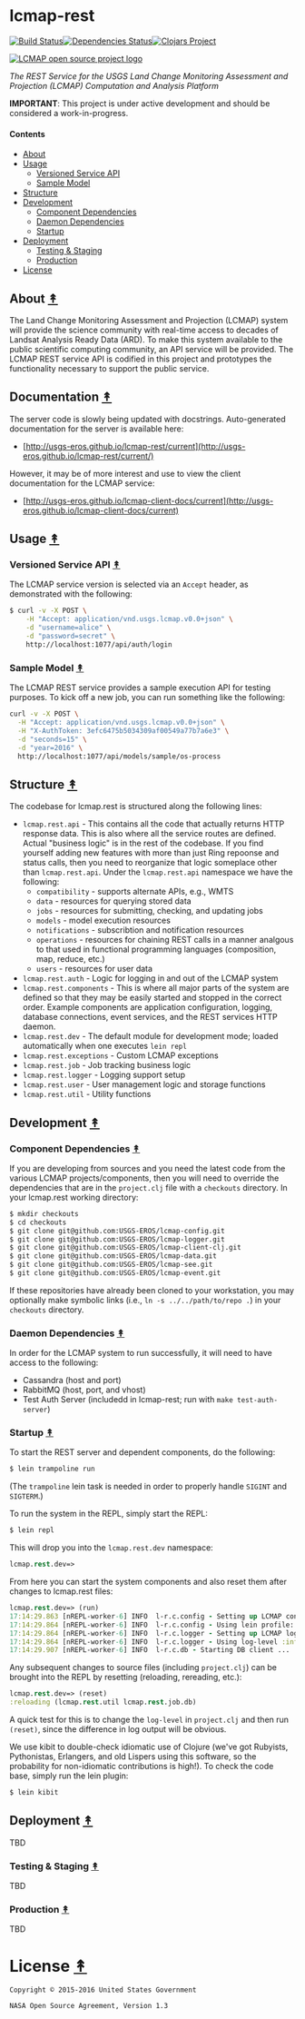 # lcmap-rest
[![Build Status][travis-badge]][travis][![Dependencies Status][deps-badge]][deps][![Clojars Project][clojars-badge]][clojars]

[![LCMAP open source project logo][lcmap-logo]][lcmap-logo-large]

*The REST Service for the USGS Land Change Monitoring Assessment and Projection (LCMAP) Computation and Analysis Platform*


**IMPORTANT**: This project is under active development and should be
considered a work-in-progress.


#### Contents

* [About](#about-)
* [Usage](#usage-)
  * [Versioned Service API](#versioned-service-api-)
  * [Sample Model](#sample-model-)
* [Structure](#structure-)
* [Development](#development-)
  * [Component Dependencies](#component-dependencies-)
  * [Daemon Dependencies](#daemon-dependencies-)
  * [Startup](#startup-)
* [Deployment](#deployment-)
  * [Testing & Staging](#testing--staging-)
  * [Production](#production-)
* [License](#license-)


## About [&#x219F;](#contents)

The Land Change Monitoring Assessment and Projection (LCMAP) system will
provide the science community with real-time access to decades of Landsat
Analysis Ready Data (ARD). To make this system available to the public
scientific computing community, an API service will be provided. The
LCMAP REST service API is codified in this project and prototypes the
functionality necessary to support the public service.


## Documentation [&#x219F;](#contents)

The server code is slowly being updated with docstrings. Auto-generated documentation for the server is available here:

* [http://usgs-eros.github.io/lcmap-rest/current](http://usgs-eros.github.io/lcmap-rest/current/)

However, it may be of more interest and use to view the client documentation for the LCMAP service:

* [http://usgs-eros.github.io/lcmap-client-docs/current](http://usgs-eros.github.io/lcmap-client-docs/current)


## Usage [&#x219F;](#contents)


### Versioned Service API [&#x219F;](#contents)

The LCMAP service version is selected via an ``Accept`` header, as demonstrated
with the following:

```bash
$ curl -v -X POST \
    -H "Accept: application/vnd.usgs.lcmap.v0.0+json" \
    -d "username=alice" \
    -d "password=secret" \
    http://localhost:1077/api/auth/login
```


### Sample Model [&#x219F;](#contents)

The LCMAP REST service provides a sample execution API for testing purposes.
To kick off a new job, you can run something like the following:

```bash
curl -v -X POST \
  -H "Accept: application/vnd.usgs.lcmap.v0.0+json" \
  -H "X-AuthToken: 3efc6475b5034309af00549a77b7a6e3" \
  -d "seconds=15" \
  -d "year=2016" \
  http://localhost:1077/api/models/sample/os-process
```


## Structure [&#x219F;](#contents)

The codebase for lcmap.rest is structured along the following lines:

* ``lcmap.rest.api`` - This contains all the code that actually returns HTTP
  response data. This is also where all the service routes are defined. Actual
  "business logic" is in the rest of the codebase. If you find yourself adding
  new features with more than just Ring repoonse and status calls, then you
  need to reorganize that logic someplace other than ``lcmap.rest.api``. Under
  the ``lcmap.rest.api`` namespace we have the following:
    * ``compatibility`` - supports alternate APIs, e.g., WMTS
    * ``data`` - resources for querying stored data
    * ``jobs`` - resources for submitting, checking, and updating jobs
    * ``models`` - model execution resources
    * ``notifications`` - subscribtion and notification resources
    * ``operations`` - resources for chaining REST calls in a manner analgous
      to that used in functional programming languages (composition, map,
      reduce, etc.)
    * ``users`` - resources for user data
* ``lcmap.rest.auth`` - Logic for logging in and out of the LCMAP system
* ``lcmap.rest.components`` - This is where all major parts of the system are
  defined so that they may be easily started and stopped in the correct order.
  Example components are application configuration, logging, database
  connections, event services, and the REST services HTTP daemon.
* ``lcmap.rest.dev`` - The default module for development mode; loaded
  automatically when one executes ``lein repl``
* ``lcmap.rest.exceptions`` - Custom LCMAP exceptions
* ``lcmap.rest.job`` - Job tracking business logic
* ``lcmap.rest.logger`` - Logging support setup
* ``lcmap.rest.user`` - User management logic and storage functions
* ``lcmap.rest.util`` - Utility functions


## Development [&#x219F;](#contents)

### Component Dependencies [&#x219F;](#contents)
If you are developing from sources and you need the latest code from the various LCMAP projects/components, then you will need to override the dependencies that are in the ``project.clj`` file with a ``checkouts`` directory. In your lcmap.rest working directory:

```bash
$ mkdir checkouts
$ cd checkouts
$ git clone git@github.com:USGS-EROS/lcmap-config.git
$ git clone git@github.com:USGS-EROS/lcmap-logger.git
$ git clone git@github.com:USGS-EROS/lcmap-client-clj.git
$ git clone git@github.com:USGS-EROS/lcmap-data.git
$ git clone git@github.com:USGS-EROS/lcmap-see.git
$ git clone git@github.com:USGS-EROS/lcmap-event.git
```

If these repositories have already been cloned to your workstation, you may optionally make symbolic links (i.e., ``ln -s ../../path/to/repo .``) in your ``checkouts`` directory.


### Daemon Dependencies [&#x219F;](#contents)

In order for the LCMAP system to run successfully, it will need to have access to the following:

* Cassandra (host and port)
* RabbitMQ (host, port, and vhost)
* Test Auth Server (includedd in lcmap-rest; run with ``make test-auth-server``)


### Startup [&#x219F;](#contents)

To start the REST server and dependent components, do the following:

```bash
$ lein trampoline run
```

(The ``trampoline`` lein task is needed in order to properly handle ``SIGINT``
and ``SIGTERM``.)


To run the system in the REPL, simply start the REPL:

```bash
$ lein repl
```

This will drop you into the ``lcmap.rest.dev`` namespace:
```clojure
lcmap.rest.dev=>
```

From here you can start the system components and also reset them after changes
to lcmap.rest files:

```clojure
lcmap.rest.dev=> (run)
17:14:29.863 [nREPL-worker-6] INFO  l-r.c.config - Setting up LCMAP configuration ...
17:14:29.864 [nREPL-worker-6] INFO  l-r.c.config - Using lein profile: dev
17:14:29.864 [nREPL-worker-6] INFO  l-r.c.logger - Setting up LCMAP logging ...
17:14:29.864 [nREPL-worker-6] INFO  l-r.c.logger - Using log-level :info
17:14:29.907 [nREPL-worker-6] INFO  l-r.c.db - Starting DB client ...
```

Any subsequent changes to source files (including ``project.clj``) can be
brought into the REPL by resetting (reloading, rereading, etc.):

```clojure
lcmap.rest.dev=> (reset)
:reloading (lcmap.rest.util lcmap.rest.job.db)
```

A quick test for this is to change the ``log-level`` in ``project.clj`` and
then run ``(reset)``, since the difference in log output will be obvious.

We use kibit to double-check idiomatic use of Clojure (we've got Rubyists,
Pythonistas, Erlangers, and old Lispers using this software, so the probability
for non-idiomatic contributions is high!). To check the code base, simply run
the lein plugin:

```bash
$ lein kibit
```


## Deployment [&#x219F;](#contents)

TBD


### Testing & Staging [&#x219F;](#contents)

TBD


### Production [&#x219F;](#contents)

TBD


# License [&#x219F;](#contents)

```
Copyright © 2015-2016 United States Government

NASA Open Source Agreement, Version 1.3
```


<!-- Named page links below: /-->

[travis]: https://travis-ci.org/USGS-EROS/lcmap-rest
[travis-badge]: https://travis-ci.org/USGS-EROS/lcmap-rest.png?branch=master
[deps]: http://jarkeeper.com/usgs-eros/lcmap-rest
[deps-badge]: http://jarkeeper.com/usgs-eros/lcmap-rest/status.svg
[lcmap-logo]: resources/images/lcmap-logo-1-250px.png
[lcmap-logo-large]: resources/images/lcmap-logo-1-1000px.png
[clojars]: https://clojars.org/gov.usgs.eros/lcmap-rest
[clojars-badge]: https://img.shields.io/clojars/v/gov.usgs.eros/lcmap-rest.svg
[tag-badge]: https://img.shields.io/github/tag/usgs-eros/lcmap-rest.svg?maxAge=2592000
[tag]: https://github.com/usgs-eros/lcmap-rest/tags
